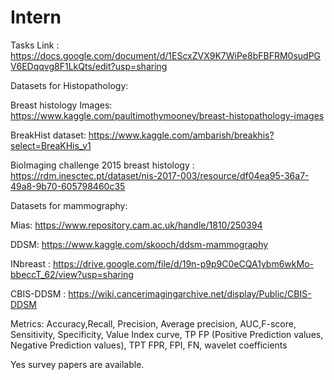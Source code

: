 # Intern
Tasks Link : https://docs.google.com/document/d/1EScxZVX9K7WiPe8bFBFRM0sudPGV6EDqqvg8F1LkQts/edit?usp=sharing

Datasets for Histopathology:

Breast histology Images: https://www.kaggle.com/paultimothymooney/breast-histopathology-images

BreakHist dataset: https://www.kaggle.com/ambarish/breakhis?select=BreaKHis_v1

BioImaging challenge 2015 breast histology : https://rdm.inesctec.pt/dataset/nis-2017-003/resource/df04ea95-36a7-49a8-9b70-605798460c35

Datasets for mammography:

Mias: https://www.repository.cam.ac.uk/handle/1810/250394

DDSM: https://www.kaggle.com/skooch/ddsm-mammography

INbreast : https://drive.google.com/file/d/19n-p9p9C0eCQA1ybm6wkMo-bbeccT_62/view?usp=sharing

CBIS-DDSM : https://wiki.cancerimagingarchive.net/display/Public/CBIS-DDSM

Metrics:
Accuracy,Recall, Precision, Average precision, AUC,F-score, Sensitivity, Specificity, Value Index curve, TP FP (Positive Prediction values, Negative Prediction values), TPT FPR, FPI, FN, wavelet coefficients

Yes survey papers are available.


